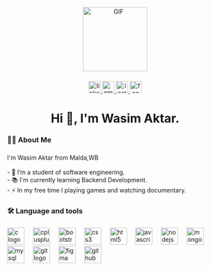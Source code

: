 <div align="center">
  <img height="150" src="[[[https://images.app.goo.gl/UX6t75NiszRPyZAfA](https://media.giphy.com/media/LMcB8XospGZO8UQq87/giphy.gif?cid=790b7611xl01khh32qre7sf770qjvctcr4ru3s1v9mq9gyoe&ep=v1_gifs_search&rid=giphy.gif&ct=g)](https://media.giphy.com/media/f3iwJFOVOwuy7K6FFw/giphy.gif?cid=790b7611xl01khh32qre7sf770qjvctcr4ru3s1v9mq9gyoe&ep=v1_gifs_search&rid=giphy.gif&ct=g)](https://media.giphy.com/media/f3iwJFOVOwuy7K6FFw/giphy.gif?cid=790b7611xl01khh32qre7sf770qjvctcr4ru3s1v9mq9gyoe&ep=v1_gifs_search&rid=giphy.gif&ct=g)" alt="GIF" />
</div>

###

<div align="center">
  <a href="https://www.linkedin.com/in/wasim-aktar-aa7a5a256/" target="_blank">
    <img src="https://img.shields.io/static/v1?message=LinkedIn&logo=linkedin&label=&color=0077B5&logoColor=white&labelColor=&style=for-the-badge" height="28" alt="linkedin logo"  />
  </a>
  <a href="wasimaktar2402@gmail.com" target="_blank">
    <img src="https://img.shields.io/static/v1?message=Gmail&logo=gmail&label=&color=D14836&logoColor=white&labelColor=&style=for-the-badge" height="28" alt="gmail logo"  />
  </a>
  <a href="https://www.instagram.com/itz_wasim.x" target="_blank">
    <img src="https://img.shields.io/static/v1?message=Instagram&logo=instagram&label=&color=E4405F&logoColor=white&labelColor=&style=for-the-badge" height="28" alt="instagram logo"  />
  </a>
  <a href="https://www.facebook.com/wasim.aktar.98031?mibextid=ZbWKwL" target="_blank">
    <img src="https://img.shields.io/static/v1?message=Facebook&logo=facebook&label=&color=1877F2&logoColor=white&labelColor=&style=for-the-badge" height="28" alt="facebook logo"  />
  </a>
</div>

###

<h1 align="center">Hi 👋, I'm Wasim Aktar.</h1>

###

<h3 align="left">👩‍💻  About Me</h3>

###

<p align="left">I'm Wasim Aktar from Malda,WB<br><br>- 🔭 I’m a student of software engineering.<br>- 📚 I'm currently learning Backend Development.<br>- ⚡ In my free time I playing games and watching documentary.</p>

###

<h3 align="left">🛠 Language and tools</h3>

###

<div align="left">
  <img src="https://cdn.jsdelivr.net/gh/devicons/devicon/icons/c/c-original.svg" height="40" alt="c logo"  />
  <img width="12" />
  <img src="https://cdn.jsdelivr.net/gh/devicons/devicon/icons/cplusplus/cplusplus-original.svg" height="40" alt="cplusplus logo"  />
  <img width="12" />
  <img src="https://cdn.jsdelivr.net/gh/devicons/devicon/icons/bootstrap/bootstrap-original.svg" height="40" alt="bootstrap logo"  />
  <img width="12" />
  <img src="https://cdn.jsdelivr.net/gh/devicons/devicon/icons/css3/css3-original.svg" height="40" alt="css3 logo"  />
  <img width="12" />
  <img src="https://cdn.jsdelivr.net/gh/devicons/devicon/icons/html5/html5-original.svg" height="40" alt="html5 logo"  />
  <img width="12" />
  <img src="https://cdn.jsdelivr.net/gh/devicons/devicon/icons/javascript/javascript-original.svg" height="40" alt="javascript logo"  />
  <img width="12" />
  <img src="https://cdn.jsdelivr.net/gh/devicons/devicon/icons/nodejs/nodejs-original.svg" height="40" alt="nodejs logo"  />
  <img width="12" />
  <img src="https://cdn.jsdelivr.net/gh/devicons/devicon/icons/mongodb/mongodb-original.svg" height="40" alt="mongodb logo"  />
  <img width="12" />
  <img src="https://cdn.jsdelivr.net/gh/devicons/devicon/icons/mysql/mysql-original.svg" height="40" alt="mysql logo"  />
  <img width="12" />
  <img src="https://cdn.jsdelivr.net/gh/devicons/devicon/icons/git/git-original.svg" height="40" alt="git logo"  />
  <img width="12" />
  <img src="https://cdn.jsdelivr.net/gh/devicons/devicon/icons/figma/figma-original.svg" height="40" alt="figma logo"  />
  <img width="12" />
  <img src="https://skillicons.dev/icons?i=github" height="40" alt="github logo"  />
</div>

###
